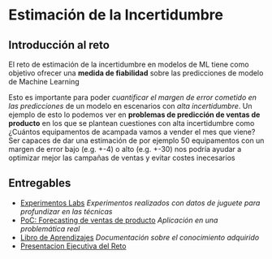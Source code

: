 
# Estimación de la Incertidumbre 

## Introducción al reto

El reto de estimación de la incertidumbre en modelos de ML tiene como objetivo ofrecer una **medida de fiabilidad** sobre las predicciones de modelo de Machine Learning

Esto es importante para poder *cuantificar el margen de error cometido en las predicciones* de un modelo en escenarios con *alta incertidumbre*. Un ejemplo de esto lo podemos ver en **problemas de predicción de ventas de producto** en los que se plantean cuestiones con alta incertidumbre como ¿Cuántos equipamentos de acampada vamos a vender el mes que viene? Ser capaces de dar una estimación de por ejemplo 50 equipamentos con un margen de error bajo (e.g. +-4) o alto (e.g. +-30) nos podría ayudar a optimizar mejor las campañas de ventas y evitar costes inecesarios

## Entregables

* [Experimentos Labs](/labs_experiments) *Experimentos realizados con datos de juguete para profundizar en las técnicas*
* [PoC: Forecasting de ventas de producto](/poc_forecasting_uncertainty) *Aplicación en una problemática real*
* [Libro de Aprendizajes](/docs/README.md) *Documentación sobre el conocimiento adquirido*
* [Presentacion Ejecutiva del Reto](https://docs.google.com/presentation/d/1mRkL54FNAwC0YNSKmbeWWg-IJNR2ch6oCLktIXDMjfc) 


